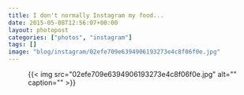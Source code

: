 ```yaml
---
title: I don't normally Instagram my food...
date: 2015-05-08T12:56:07+00:00
layout: photopost
categories: ["photos", "instagram"]
tags: []
image: "blog/instagram/02efe709e6394906193273e4c8f06f0e.jpg"
---
```


<figure class="photo photo--square">
  {{< img src="02efe709e6394906193273e4c8f06f0e.jpg" alt="" caption="" >}}

</figure>


